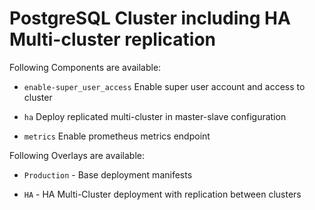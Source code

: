 # PostgreSQL Cluster including HA Multi-cluster replication

Following Components are available:

- `enable-super_user_access` Enable super user account and access to cluster

- `ha` Deploy replicated multi-cluster in master-slave configuration

- `metrics` Enable prometheus metrics endpoint

Following Overlays are available:

- `Production` - Base deployment manifests

- `HA` - HA Multi-Cluster deployment with replication between clusters
